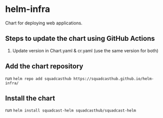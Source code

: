 # helm-infra

Chart for deploying web applications.

## Steps to update the chart using GitHub Actions

1. Update version in Chart.yaml & cr.yaml (use the same version for both)

## Add the chart repository

run `helm repo add squadcasthub https://squadcasthub.github.io/helm-infra/`

## Install the chart

run `helm install squadcast-helm squadcasthub/squadcast-helm`
